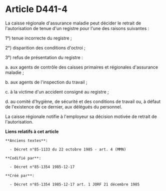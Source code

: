 # Article D441-4

La caisse régionale d'assurance maladie peut décider le retrait de l'autorisation de tenue d'un registre pour l'une des
raisons suivantes : 

1°) tenue incorrecte du registre ; 

2°) disparition des conditions d'octroi ; 

3°) refus de présentation du registre : 

a. aux agents de contrôle des caisses primaires et régionales d'assurance maladie ; 

b. aux agents de l'inspection du travail ; 

c. à la victime d'un accident consigné au registre ; 

d. au comité d'hygiène, de sécurité et des conditions de travail ou, à défaut de l'existence de ce dernier, aux délégués du
personnel. 

La caisse régionale notifie à l'employeur sa décision motivée de retrait de l'autorisation.

**Liens relatifs à cet article**

	**Anciens textes**:

	  - Décret n°85-1133 du 22 octobre 1985 - art. 4 (MMN)

	**Codifié par**:

	  - Décret n°85-1354 1985-12-17

	**Créé par**:

	  - Décret n°85-1354 1985-12-17 art. 1 JORF 21 décembre 1985
